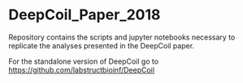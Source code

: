 # DeepCoil_Paper_2018

Repository contains the scripts and jupyter notebooks necessary to replicate the analyses presented in the DeepCoil paper.

For the standalone version of DeepCoil go to https://github.com/labstructbioinf/DeepCoil
